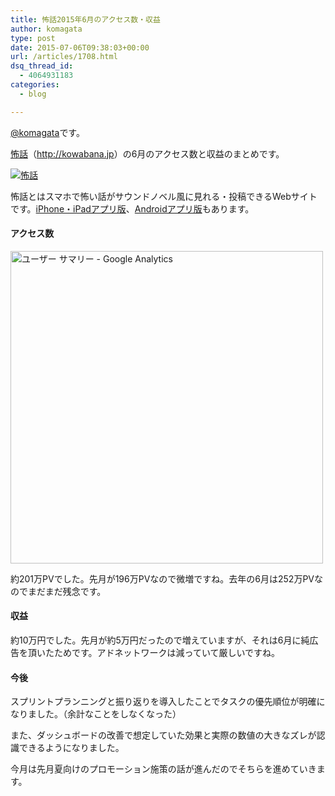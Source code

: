 ```yaml
---
title: 怖話2015年6月のアクセス数・収益
author: komagata
type: post
date: 2015-07-06T09:38:03+00:00
url: /articles/1708.html
dsq_thread_id:
  - 4064931183
categories:
  - blog

---
```

[@komagata][1]です。

<a title="怖話" href="http://kowabana.jp" target="_blank">怖話</a>（<a title="怖話" href="http://kowabana.jp" target="_blank">http://kowabana.jp</a>）の6月のアクセス数と収益のまとめです。

<p class="center">
  <a href="http://kowabana.jp"><img alt="怖話" src="http://i.gyazo.com/19e880127697f2aa72533b8e32ed6a2a.png" /></a>
</p>

怖話とはスマホで怖い話がサウンドノベル風に見れる・投稿できるWebサイトです。<a title="怖話iPhone・iPadアプリ版" href="https://itunes.apple.com/jp/app/bu-hua-zui-buno1wan5000huano/id564486792?l=ja&mt=8" target="_blank">iPhone・iPadアプリ版</a>、<a title="怖話Androidアプリ版" href="https://play.google.com/store/apps/details?id=jp.fjord.kowabana" target="_blank">Androidアプリ版</a>もあります。

#### アクセス数

<p class="center">
  <img alt="ユーザー サマリー - Google Analytics" src="http://i.gyazo.com/f924ad8119631edec403c2f8941a592d.png" width="500px" />
</p>

約201万PVでした。先月が196万PVなので微増ですね。去年の6月は252万PVなのでまだまだ残念です。

#### 収益

約10万円でした。先月が約5万円だったので増えていますが、それは6月に純広告を頂いたためです。アドネットワークは減っていて厳しいですね。

#### 今後

スプリントプランニングと振り返りを導入したことでタスクの優先順位が明確になりました。（余計なことをしなくなった）

また、ダッシュボードの改善で想定していた効果と実際の数値の大きなズレが認識できるようになりました。

今月は先月夏向けのプロモーション施策の話が進んだのでそちらを進めていきます。

 [1]: http://twitter.com/komagata